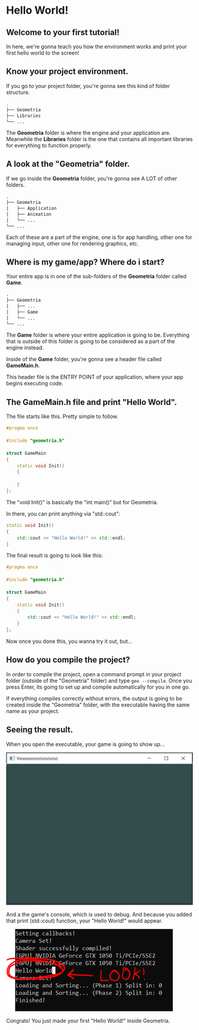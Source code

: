 # Hello World!

## Welcome to your first tutorial!

In here, we're gonna teach you how the environment works and print your first hello world to the screen!

## Know your project environment.

If you go to your project folder, you're gonna see this kind of folder structure.

```text
.
├── Geometria
├── Libraries
└── ...
```

The **Geometria** folder is where the engine and your application are. Meanwhile the **Libraries** folder is the one that contains all important libraries for everything to function properly.

## A look at the "Geometria" folder.

If we go inside the **Geometria** folder, you're gonna see A LOT of other folders.

```text
.
├── Geometria
|	├── Application
|	├── Animation
|	└── ...
└── ...
```

Each of these are a part of the engine, one is for app handling, other one for managing input, other one for rendering graphics, etc.

## Where is my game/app? Where do i start?

Your entire app is in one of the sub-folders of the **Geometria** folder called **Game**.

```text
.
├── Geometria
|	├── ...
|	├── Game
|	└── ...
└── ...
```

The **Game** folder is where your entire application is going to be. Everything that is outside of this folder is going to be considered as a part of the engine instead.

Inside of the **Game** folder, you're gonna see a header file called **GameMain.h**.

This header file is the ENTRY POINT of your application, where your app begins executing code.

## The GameMain.h file and print "Hello World".

The file starts like this. Pretty simple to follow.

```cpp
#pragma once

#include "geometria.h"

struct GameMain
{
    static void Init()
    {
        
    }
};
```

The "void Init()" is basically the "int main()" but for Geometria.

In there, you can print anything via "std::cout":

```cpp
static void Init()
{
    std::cout << "Hello World!" << std::endl;	
}
```

The final result is going to look like this:

```cpp
#pragma once

#include "geometria.h"

struct GameMain
{
    static void Init()
    {
        std::cout << "Hello World!" << std::endl;
    }
};
```

Now once you done this, you wanna try it out, but...

## How do you compile the project?

In order to compile the project, open a command prompt in your project folder (outside of the "Geometria" folder) and type `geo --compile`.
Once you press Enter, its going to set up and compile automatically for you in one go.

If everything compiles correctly without errors, the output is going to be created inside the "Geometria" folder, with the executable having the same name as your project.

## Seeing the result.

When you open the executable, your game is going to show up...

![A screenshot of your project by default](./resources/square-1.png)

And a the game's console, which is used to debug.
And because you added that print (std::cout) function, your "Hello World!" would appear.

![Look at your Hello World](./resources/hello-world-1.png)

Congrats! You just made your first "Hello World!" inside Geometria.